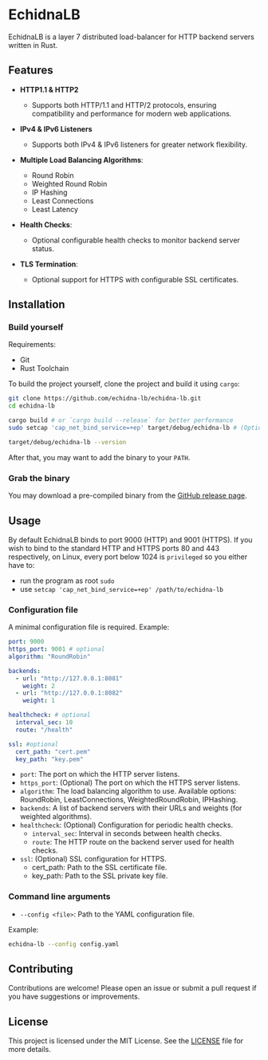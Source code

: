 # EchidnaLB
EchidnaLB is a layer 7 distributed load-balancer for HTTP backend servers written in Rust.

## Features
- **HTTP1.1 & HTTP2**
  - Supports both HTTP/1.1 and HTTP/2 protocols, ensuring compatibility and performance for modern web applications.

- **IPv4 & IPv6 Listeners**
  - Supports both IPv4 & IPv6 listeners for greater network flexibility.

- **Multiple Load Balancing Algorithms**:
  - Round Robin
  - Weighted Round Robin
  - IP Hashing
  - Least Connections
  - Least Latency

- **Health Checks**:
  - Optional configurable health checks to monitor backend server status.

- **TLS Termination**:
  - Optional support for HTTPS with configurable SSL certificates.

## Installation

### Build yourself

Requirements:

- Git
- Rust Toolchain

To build the project yourself, clone the project and build it using `cargo`:

```sh
git clone https://github.com/echidna-lb/echidna-lb.git
cd echidna-lb

cargo build # or `cargo build --release` for better performance
sudo setcap 'cap_net_bind_service=+ep' target/debug/echidna-lb # (Optional) Allow to bind to port 80/443 without root

target/debug/echidna-lb --version
```

After that, you may want to add the binary to your `PATH`.

### Grab the binary

You may download a pre-compiled binary from the [GitHub release page](https://github.com/echidna-lb/echidna-lb/releases).

## Usage

By default EchidnaLB binds to port 9000 (HTTP) and 9001 (HTTPS). If you wish to bind to the standard HTTP and HTTPS ports 80 and 443 respectively, on Linux, every port below 1024 is `privileged` so you either have to:

- run the program as root `sudo`
- use `setcap 'cap_net_bind_service=+ep' /path/to/echidna-lb`

### Configuration file

A minimal configuration file is required. Example:

```yaml
port: 9000
https_port: 9001 # optional
algorithm: "RoundRobin"

backends:
  - url: "http://127.0.0.1:8081"
    weight: 2
  - url: "http://127.0.0.1:8082"
    weight: 1

healthcheck: # optional
  interval_sec: 10
  route: "/health"

ssl: #optional
  cert_path: "cert.pem"
  key_path: "key.pem"
```

- `port`: The port on which the HTTP server listens.
- `https_port`: (Optional) The port on which the HTTPS server listens.
- `algorithm`: The load balancing algorithm to use. Available options: RoundRobin, LeastConnections, WeightedRoundRobin, IPHashing.
- `backends`: A list of backend servers with their URLs and weights (for weighted algorithms).
- `healthcheck`: (Optional) Configuration for periodic health checks.
  - `interval_sec`: Interval in seconds between health checks.
  - `route`: The HTTP route on the backend server used for health checks.
- `ssl`: (Optional) SSL configuration for HTTPS.
  - cert_path: Path to the SSL certificate file.
  - key_path: Path to the SSL private key file.

### Command line arguments

- `--config <file>`: Path to the YAML configuration file.

Example:

```sh
echidna-lb --config config.yaml
```

## Contributing
Contributions are welcome! Please open an issue or submit a pull request if you have suggestions or improvements.

## License
This project is licensed under the MIT License. See the [LICENSE](./LICENSE) file for more details.
